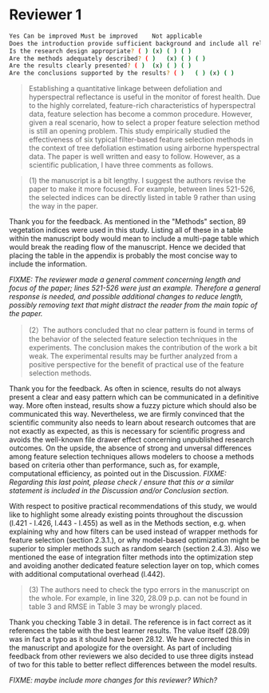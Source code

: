 # Reviewer 1

```sh
Yes	Can be improved	Must be improved	Not applicable
Does the introduction provide sufficient background and include all relevant references? ( )	(x)	( )	( )
Is the research design appropriate? ( )	(x)	( )	( )
Are the methods adequately described? ( )	(x)	( )	( )
Are the results clearly presented? ( )	(x)	( )	( )
Are the conclusions supported by the results? ( )	( )	(x)	( )
```

> Establishing a quantitative linkage between defoliation and hyperspectral reflectance is useful in the monitor of forest health.
Due to the highly correlated, feature-rich characteristics of hyperspectral data, feature selection has become a common procedure.
However, given a real scenario, how to select a proper feature selection method is still an opening problem.
This study empirically studied the effectiveness of six typical filter-based feature selection methods in the context of tree defoliation estimation using airborne hyperspectral data.
The paper is well written and easy to follow.
However, as a scientific publication, I have three comments as follows.

> (1) the manuscript is a bit lengthy. I suggest the authors revise the paper to make it more focused. For example, between lines 521-526, the selected indices can be directly listed in table 9 rather than using the way in the paper.

Thank you for the feedback.
As mentioned in the "Methods" section, 89 vegetation indices were used in this study.
Listing all of these in a table within the manuscript body would mean to include a multi-page table which would break the reading flow of the manuscript.
Hence we decided that placing the table in the appendix is probably the most concise way to include the information.

*FIXME: The reviewer made a general comment concerning length and focus of the paper; lines 521-526 were just an example. Therefore a general response is needed, and possible additional changes to reduce length, possibly removing text that might distract the reader from the main topic of the paper.*

> (2）The authors concluded that no clear pattern is found in terms of the behavior of the selected feature selection techniques in the experiments. The conclusion makes the contribution of the work a bit weak. The experimental results may be further analyzed from a positive perspective for the benefit of practical use of the feature selection methods.

Thank you for the feedback.
As often in science, results do not always present a clear and easy pattern which can be communicated in a definitive way.
More often instead, results show a fuzzy picture which should also be communicated this way.
Nevertheless, we are firmly convinced that the scientific community also needs to learn about research outcomes that are not exactly as expected, as this is necessary for scientific progress and avoids the well-known file drawer effect concerning unpublished research outcomes.
On the upside, the absence of strong and unversal differences among feature selection techniques allows modelers to choose a methods based on criteria other than performance, such as, for example, computational efficiency, as pointed out in the Discussion.
*FIXME: Regarding this last point, please check / ensure that this or a similar statement is included in the Discussion and/or Conclusion section.*

With respect to positive practical recommendations of this study, we would like to highlight some already existing points throughout the discussion (l.421 - l.426, l.443 - l.455) as well as in the Methods section, e.g. when explaining why and how filters can be used instead of wrapper methods for feature selection (section 2.3.1.), or why model-based optimization might be superior to simpler methods such as random search (section 2.4.3).
Also we mentioned the ease of integration filter methods into the optimization step and avoiding another dedicated feature selection layer on top, which comes with additional computational overhead (l.442).

> (3) The authors need to check the typo errors in the manuscript on the whole.  For example, in line 320, 28.09 p.p. can not be found in table 3 and RMSE in Table 3 may be wrongly placed.

Thank you checking Table 3 in detail.
The reference is in fact correct as it references the table with the best learner results.
The value itself (28.09) was in fact a typo as it should have been 28.12.
We have corrected this in the manuscript and apologize for the oversight.
As part of including feedback from other reviewers we also decided to use three digits instead of two for this table to better reflect differences between the model results.

*FIXME: maybe include more changes for this reviewer? Which?*
